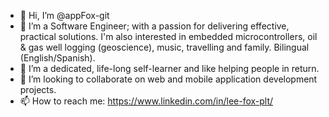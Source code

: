 - 👋 Hi, I’m @appFox-git
- 👀 I’m a Software Engineer; with a passion for delivering effective, practical solutions. I'm also interested in embedded microcontrollers, oil & gas well logging (geoscience), music, travelling and family. Bilingual (English/Spanish).
- 🌱 I’m a dedicated, life-long self-learner and like helping people in return.
- 💞️ I’m looking to collaborate on web and mobile application development projects.
- 📫 How to reach me: https://www.linkedin.com/in/lee-fox-plt/

<!---
appFox-git/appFox-git is a ✨ special ✨ repository because its `README.md` (this file) appears on your GitHub profile.
You can click the Preview link to take a look at your changes.
--->
